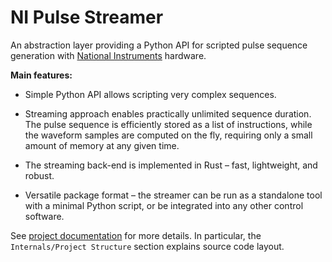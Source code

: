 # NI Pulse Streamer

An abstraction layer providing a Python API for scripted pulse sequence generation with [National Instruments](http://www.ni.com) hardware.

**Main features:**

* Simple Python API allows scripting very complex sequences.

* Streaming approach enables practically unlimited sequence duration. The pulse sequence is efficiently stored as a list of instructions, while the waveform samples are computed on the fly, requiring only a small amount of memory at any given time.

* The streaming back-end is implemented in Rust – fast, lightweight, and robust.

* Versatile package format – the streamer can be run as a standalone tool with a minimal Python script, or be integrated into any other control software.

See [project documentation](https://nistreamer.readthedocs.io) for more details. In particular, the `Internals/Project Structure` section explains source code layout.
